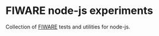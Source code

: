 # FIWARE node-js experiments
Collection of [FIWARE](https://www.fiware.org/) tests and utilities for node-js.